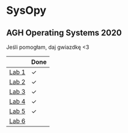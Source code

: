 # SysOpy

## AGH Operating Systems 2020


Jeśli pomogłam, daj gwiazdkę <3

| | Done |
|-----|-----|
|[Lab 1](../master/cw01 "Memory management. Libraries. Time measurement") |✓|
|[Lab 2](../master/cw02 "File system. File operations") |✓|
|[Lab 3](../master/cw03 "Creating process. Process environment, process control") |✓|
|[Lab 4](../master/cw04 "Signals") |✓|
|[Lab 5](../master/cw05 "Inter-process communication (pipeline)") |✓|
|[Lab 6](../master/cw06 "Inter-process communication (queue message)") | |